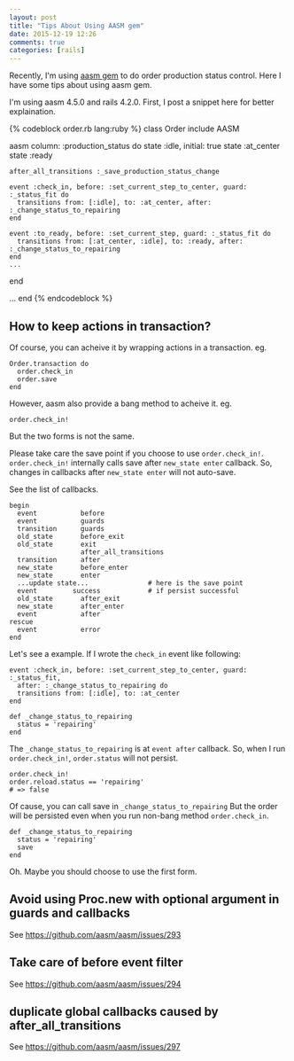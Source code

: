 ```yaml
---
layout: post
title: "Tips About Using AASM gem"
date: 2015-12-19 12:26
comments: true
categories: [rails]
---
```


Recently, I'm using [aasm gem](https://github.com/aasm/aasm) to do order production status control.
Here I have some tips about using aasm gem.

I'm using aasm 4.5.0 and rails 4.2.0. First, I post a snippet here for better explaination.

{% codeblock order.rb lang:ruby %}
class Order
  include AASM

  aasm column: :production_status do
    state :idle, initial: true
    state :at_center
    state :ready

    after_all_transitions :_save_production_status_change

    event :check_in, before: :set_current_step_to_center, guard: :_status_fit do
      transitions from: [:idle], to: :at_center, after: :_change_status_to_repairing
    end

    event :to_ready, before: :set_current_step, guard: :_status_fit do
      transitions from: [:at_center, :idle], to: :ready, after: :_change_status_to_repairing
    end
    ...
  end

  ...
end
{% endcodeblock %}

## How to keep actions in transaction?
Of course, you can acheive it by wrapping actions in a transaction. eg.

    Order.transaction do
      order.check_in
      order.save
    end

However, aasm also provide a bang method to acheive it. eg.

    order.check_in!

But the two forms is not the same.

Please take care the save point if you choose to use `order.check_in!`.
`order.check_in!` internally calls save after `new_state enter` callback.
So, changes in callbacks after `new_state enter`  will not auto-save.

See the list of callbacks.

    begin
      event           before
      event           guards
      transition      guards
      old_state       before_exit
      old_state       exit
                      after_all_transitions
      transition      after
      new_state       before_enter
      new_state       enter
      ...update state...               # here is the save point
      event         success            # if persist successful
      old_state       after_exit
      new_state       after_enter
      event           after
    rescue
      event           error
    end

Let's see a example. If I wrote the `check_in` event like following:

    event :check_in, before: :set_current_step_to_center, guard: :_status_fit,
      after: :_change_status_to_repairing do
      transitions from: [:idle], to: :at_center
    end

    def _change_status_to_repairing
      status = 'repairing'
    end

The `_change_status_to_repairing` is at `event after` callback.
So, when I run `order.check_in!`, `order.status` will not persist.

    order.check_in!
    order.reload.status == 'repairing'
    # => false

Of cause, you can call save in `_change_status_to_repairing`
But the order will be persisted even when you run non-bang method
`order.check_in`.

    def _change_status_to_repairing
      status = 'repairing'
      save
    end

Oh. Maybe you should choose to use the first form.

## Avoid using Proc.new with optional argument in guards and callbacks
See https://github.com/aasm/aasm/issues/293

## Take care of before event filter
See https://github.com/aasm/aasm/issues/294

## duplicate global callbacks caused by after_all_transitions
See https://github.com/aasm/aasm/issues/297

